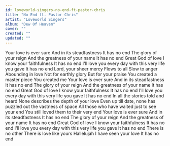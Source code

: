 ```yaml
---
id: loveworld-singers-no-end-ft-pastor-chris
title: "No End ft. Pastor Chris"
artist: "Loveworld Singers"
album: "Dew Of Heaven"
cover: ""
created: ""
updated: ""
---
```


Your love is ever sure
And in its steadfastness
It has no end
The glory of your reign
And the greatness of your name
It has no end
Great God of love
I know your faithfulness
It has no end
I'll love you every day with this very life you gave
It has no end
Lord, your sheer mercy
Flows to all
Slow to anger
Abounding in love
Not for earthly glory
But for your praise
You created a master piece
You created me
Your love is ever sure
And in its steadfastness
It has no end
The glory of your reign
And the greatness of your name
It has no end
Great God of love
I know your faithfulness
It has no end
I'll love you every day with this very life you gave
It has no end
In all the stories told and heard
None describes the depth of your love
Even up till date, none has puzzled out the vastness of space
All those who have waited
just to see your end
You still loved them to their very end
Your love is ever sure
And in its steadfastness
It has no end
The glory of your reign
And the greatness of your name
It has no end
Great God of love
I know your faithfulness
It has no end
I'll love you every day with this very life you gave
It has no end
There is no other
There is love like yours
Hallelujah
I have seen your love
It has no end